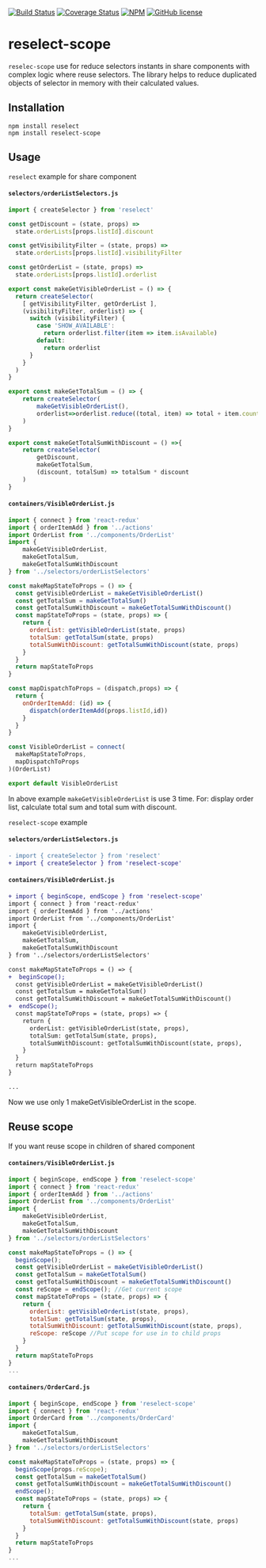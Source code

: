 [![Build Status](https://travis-ci.org/SenyaMur/reselect-scope.svg?branch=master)](https://travis-ci.org/SenyaMur/reselect-scope)
[![Coverage Status](https://coveralls.io/repos/github/SenyaMur/reselect-scope/badge.svg)](https://coveralls.io/github/SenyaMur/reselect-scope)
[![NPM](https://img.shields.io/npm/v/reselect-scope.svg)](https://www.npmjs.com/package/reselect-scope)
[![GitHub license](https://img.shields.io/badge/license-MIT-blue.svg)](https://github.com/SenyaMur/reselect-scope/blob/master/LICENSE)

# reselect-scope

`reselec-scope` use for reduce selectors instants in share components with complex logic where reuse selectors. The library helps to reduce duplicated objects  of selector in memory with their calculated values.

## Installation

```console
npm install reselect
npm install reselect-scope
```

## Usage

`reselect` example for share component

#### `selectors/orderListSelectors.js`

```js
import { createSelector } from 'reselect'

const getDiscount = (state, props) =>
  state.orderLists[props.listId].discount

const getVisibilityFilter = (state, props) =>
  state.orderLists[props.listId].visibilityFilter

const getOrderList = (state, props) =>
  state.orderLists[props.listId].orderlist

export const makeGetVisibleOrderList = () => {
  return createSelector(
    [ getVisibilityFilter, getOrderList ],
    (visibilityFilter, orderlist) => {
      switch (visibilityFilter) {
        case 'SHOW_AVAILABLE':
          return orderlist.filter(item => item.isAvailable)
        default:
          return orderlist
      }
    }
  )
}

export const makeGetTotalSum = () => {
    return createSelector(
        makeGetVisibleOrderList(),
        orderlist=>orderlist.reduce((total, item) => total + item.count* item.price, 0)
    )
}

export const makeGetTotalSumWithDiscount = () =>{
    return createSelector(
        getDiscount,
        makeGetTotalSum,
        (discount, totalSum) => totalSum * discount
    )
}

```

#### `containers/VisibleOrderList.js`

```js
import { connect } from 'react-redux'
import { orderItemAdd } from '../actions'
import OrderList from '../components/OrderList'
import { 
    makeGetVisibleOrderList,
    makeGetTotalSum,
    makeGetTotalSumWithDiscount
} from '../selectors/orderListSelectors'

const makeMapStateToProps = () => {
  const getVisibleOrderList = makeGetVisibleOrderList()
  const getTotalSum = makeGetTotalSum()
  const getTotalSumWithDiscount = makeGetTotalSumWithDiscount()
  const mapStateToProps = (state, props) => {
    return {
      orderList: getVisibleOrderList(state, props)
      totalSum: getTotalSum(state, props)
      totalSumWithDiscount: getTotalSumWithDiscount(state, props)
    }
  }
  return mapStateToProps
}

const mapDispatchToProps = (dispatch,props) => {
  return {
    onOrderItemAdd: (id) => {
      dispatch(orderItemAdd(props.listId,id))
    }
  }
}

const VisibleOrderList = connect(
  makeMapStateToProps,
  mapDispatchToProps
)(OrderList)

export default VisibleOrderList
```

In above example `makeGetVisibleOrderList` is use 3 time. For: display order list, calculate total sum and total sum with discount.


`reselect-scope` example

#### `selectors/orderListSelectors.js`

```diff
- import { createSelector } from 'reselect'
+ import { createSelector } from 'reselect-scope'

```

#### `containers/VisibleOrderList.js`

```diff
+ import { beginScope, endScope } from 'reselect-scope'
import { connect } from 'react-redux'
import { orderItemAdd } from '../actions'
import OrderList from '../components/OrderList'
import { 
    makeGetVisibleOrderList, 
    makeGetTotalSum, 
    makeGetTotalSumWithDiscount
} from '../selectors/orderListSelectors'

const makeMapStateToProps = () => {
+  beginScope();
  const getVisibleOrderList = makeGetVisibleOrderList()
  const getTotalSum = makeGetTotalSum()
  const getTotalSumWithDiscount = makeGetTotalSumWithDiscount()
+  endScope();
  const mapStateToProps = (state, props) => {
    return {
      orderList: getVisibleOrderList(state, props),
      totalSum: getTotalSum(state, props),
      totalSumWithDiscount: getTotalSumWithDiscount(state, props),
    }
  }
  return mapStateToProps
}

...

```

Now we use only 1 makeGetVisibleOrderList in the scope.

## Reuse scope

If you want reuse scope in children of shared component

#### `containers/VisibleOrderList.js`

```js
import { beginScope, endScope } from 'reselect-scope'
import { connect } from 'react-redux'
import { orderItemAdd } from '../actions'
import OrderList from '../components/OrderList'
import { 
    makeGetVisibleOrderList, 
    makeGetTotalSum, 
    makeGetTotalSumWithDiscount
} from '../selectors/orderListSelectors'

const makeMapStateToProps = () => {
  beginScope();
  const getVisibleOrderList = makeGetVisibleOrderList()
  const getTotalSum = makeGetTotalSum()
  const getTotalSumWithDiscount = makeGetTotalSumWithDiscount()
  const reScope = endScope(); //Get current scope
  const mapStateToProps = (state, props) => {
    return {
      orderList: getVisibleOrderList(state, props),
      totalSum: getTotalSum(state, props),
      totalSumWithDiscount: getTotalSumWithDiscount(state, props),
      reScope: reScope //Put scope for use in to child props
    }
  }
  return mapStateToProps
}
...

```

#### `containers/OrderCard.js`

```js
import { beginScope, endScope } from 'reselect-scope'
import { connect } from 'react-redux'
import OrderCard from '../components/OrderCard'
import {
    makeGetTotalSum,
    makeGetTotalSumWithDiscount
} from '../selectors/orderListSelectors'

const makeMapStateToProps = (state, props) => {
  beginScope(props.reScope);
  const getTotalSum = makeGetTotalSum()
  const getTotalSumWithDiscount = makeGetTotalSumWithDiscount()
  endScope();
  const mapStateToProps = (state, props) => {
    return {
      totalSum: getTotalSum(state, props),
      totalSumWithDiscount: getTotalSumWithDiscount(state, props)
    }
  }
  return mapStateToProps
}
...

```